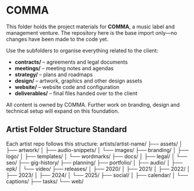 # COMMA

This folder holds the project materials for **COMMA**, a music label and management venture. The repository here is the base import only—no changes have been made to the code yet.

Use the subfolders to organise everything related to the client:

- **contracts/** – agreements and legal documents
- **meetings/** – meeting notes and agendas
- **strategy/** – plans and roadmaps
- **design/** – artwork, graphics and other design assets
- **website/** – website code and configuration
- **deliverables/** – final files handed over to the client

All content is owned by COMMA. Further work on branding, design and technical setup will expand on this foundation.

## Artist Folder Structure Standard

Each artist repo follows this structure:
artists/artist-name/
├── assets/
│   ├── artwork/
│   ├── audio-snippets/
│   └── images/
├── branding/
│   ├── logo/
│   ├── templates/
│   └── wordmarks/
├── docs/
│   ├── legal/
│   └── seo/
├── gig-history/
├── planning/
├── portfolio/
│   ├── audio/
│   ├── epk/
│   └── video/
├── releases/
│   ├── 2020/
│   ├── 2021/
│   ├── 2022/
│   ├── 2023/
│   ├── 2024/
│   └── 2025/
├── social/
│   ├── calendar/
│   └── captions/
├── tasks/
└── web/
